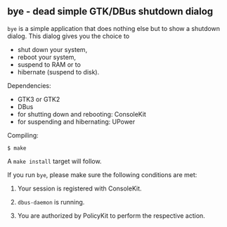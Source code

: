 bye - dead simple GTK/DBus shutdown dialog
------------------------------------------

`bye` is a simple application that does nothing else but to show a shutdown
dialog. This dialog gives you the choice to
* shut down your system,
* reboot your system,
* suspend to RAM or to
* hibernate (suspend to disk).

Dependencies:
* GTK3 or GTK2
* DBus
* for shutting down and rebooting: ConsoleKit
* for suspending and hibernating: UPower

Compiling:
```
$ make
```

A `make install` target will follow.

If you run `bye`, please make sure the following conditions are met:

1. Your session is registered with ConsoleKit.

2. `dbus-daemon` is running.

3. You are authorized by PolicyKit to perform the respective action.
